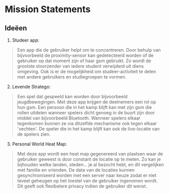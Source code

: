 # Mission Statements

## Ideëen

1. Studeer app:  
> Een app die de gebruiker helpt om te concentreren. Door behulp van bijvoorbeeld de proximity-sensor kan gedetecteerd worden of de gebruiker op dat moment zijn of haar gsm gebruikt. Zo wordt de grootste stoorzender van iedere student verwijderd uit diens omgeving. Ook is er de mogelijkheid om studeer-activiteit te delen met andere gebruikers en studiegroepen te vormen.
2. Levende Stratego:  
> Een spel dat gespeeld kan worden door bijvoorbeeld jeugdbewegingen. Met deze app krijgen de deelnemers een rol op hun gsm. Een persoon die in het kamp blijft kan met zijn gsm die rollen uitdelen wanneer spelers dicht genoeg in de buurt zijn door middel van bijvoorbeeld Bluetooth. Wanneer spelers elkaar tegenkomen kunnen ze via ditzelfde mechanisme ook tegen elkaar 'vechten'. De speler die in het kamp blijft kan ook de live-locatie van de spelers zien.
3. Personal World Heat Map:  
> Met deze app wordt een heat map gegenereerd van plaatsen waar de gebruiker geweest is door constant de locatie op te meten. Zo kan je bijhouden welke landen, steden... je al bezocht hebt, en dit vergelijken met familie en vrienden. De data van de locaties kunnen gesynchroniseerd worden met een server naar keuze zodat er niet teveel geheugen op het toestel van de gebruiker ingenomen wordt. Dit geeft ook flexibelere privacy indien de gebruiker dit wenst.

